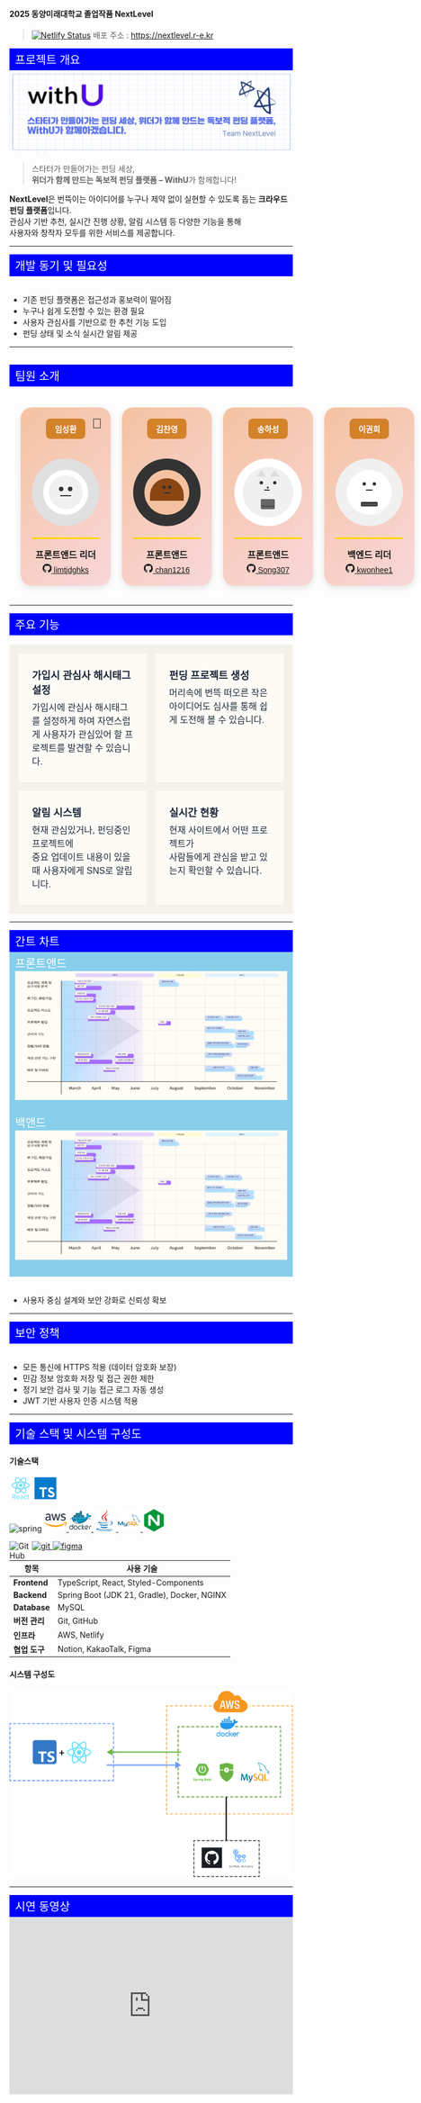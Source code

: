 

#### 2025 동양미래대학교 졸업작품 NextLevel

> [![Netlify Status](https://api.netlify.com/api/v1/badges/9fb76ea9-1e33-41f8-8210-562a73e02a42/deploy-status)](https://app.netlify.com/sites/with-you-official/deploys) 배포 주소 : https://nextlevel.r-e.kr



<div style="background-color: blue; padding : 5px 10px; color : white;
    font-size : 20px; font-weight : 300;
">
프로젝트 개요
</div> 
<img src="https://github.com/DMU-NextLevel/.github/blob/main/profile/%E1%84%90%E1%85%A1%E1%84%8B%E1%85%B5%E1%84%90%E1%85%B3%E1%86%AF.png?raw=true">

> 스타터가 만들어가는 펀딩 세상,  
> **위더가 함께 만드는 독보적 펀딩 플랫폼 – WithU**가 함께합니다!

<p align="center">
  <!-- <img src="https://your-project-logo-url.com/logo.png" width="200" alt="NextLevel Logo"/> -->
</p>

    


**NextLevel**은 번뜩이는 아이디어를 누구나 제약 없이 실현할 수 있도록 돕는  **크라우드 펀딩 플랫폼**입니다.  
관심사 기반 추천, 실시간 진행 상황, 알림 시스템 등 다양한 기능을 통해  
사용자와 창작자 모두를 위한 서비스를 제공합니다.

---




<div style="background-color: blue; padding : 5px 10px; color : white;
    font-size : 20px; font-weight : 300;
">
개발 동기 및 필요성
</div><br>

- 기존 펀딩 플랫폼은 접근성과 홍보력이 떨어짐
- 누구나 쉽게 도전할 수 있는 환경 필요
- 사용자 관심사를 기반으로 한 추천 기능 도입
- 펀딩 상태 및 소식 실시간 알림 제공
<hr><br>

<div style="background-color: blue; padding : 5px 10px; color : white;
    font-size : 20px; font-weight : 300;
">
팀원 소개
</div><br>


<div style="display: grid; grid-template-columns: repeat(4, 1fr); gap: 20px; padding: 20px; font-family: Arial, sans-serif;">
  <!-- 임성환 -->
  <div style="background: linear-gradient(135deg, #f5c2a1 0%, #f8d7da 100%); border-radius: 20px; padding: 20px; text-align: center; box-shadow: 0 4px 12px rgba(0,0,0,0.1);">
    <div style="position: relative; margin-bottom: 20px;">
      <div style="background: #d4822a; color: white; padding: 8px 16px; border-radius: 8px; font-weight: bold; display: inline-block; margin-bottom: 15px;">임성환</div>
      <div style="position: absolute; top: -5px; right: -5px; font-size: 24px;">👑</div>
    </div>
    <div style="width: 120px; height: 120px; background: #e0e0e0; border-radius: 50%; margin: 0 auto 20px; display: flex; align-items: center; justify-content: center; overflow: hidden;">
      <div style="width: 80px; height: 80px; background: white; border-radius: 50%; display: flex; align-items: center; justify-content: center;">
        <div style="width: 60px; height: 60px; background: #f0f0f0; border-radius: 50%; position: relative;">
          <div style="width: 8px; height: 8px; background: #333; border-radius: 50%; position: absolute; top: 20px; left: 18px;"></div>
          <div style="width: 8px; height: 8px; background: #333; border-radius: 50%; position: absolute; top: 20px; right: 18px;"></div>
          <div style="width: 20px; height: 2px; background: #333; border-radius: 1px; position: absolute; top: 35px; left: 20px;"></div>
        </div>
      </div>
    </div>
    <div style="border-top: 3px solid #ffd700; padding-top: 15px;"> 
      <div style="font-weight: bold; font-size: 16px; margin-bottom: 5px;">프론트앤드 리더</div>
      <a href="https://github.com/limtjdghks"><svg xmlns="http://www.w3.org/2000/svg" width="16" height="16" fill="currentColor" class="bi bi-github" viewBox="0 0 16 16"><path d="M8 0C3.58 0 0 3.58 0 8c0 3.54 2.29 6.53 5.47 7.59.4.07.55-.17.55-.38 0-.19-.01-.82-.01-1.49-2.01.37-2.53-.49-2.69-.94-.09-.23-.48-.94-.82-1.13-.28-.15-.68-.52-.01-.53.63-.01 1.08.58 1.23.82.72 1.21 1.87.87 2.33.66.07-.52.28-.87.51-1.07-1.78-.2-3.64-.89-3.64-3.95 0-.87.31-1.59.82-2.15-.08-.2-.36-1.02.08-2.12 0 0 .67-.21 2.2.82.64-.18 1.32-.27 2-.27s1.36.09 2 .27c1.53-1.04 2.2-.82 2.2-.82.44 1.1.16 1.92.08 2.12.51.56.82 1.27.82 2.15 0 3.07-1.87 3.75-3.65 3.95.29.25.54.73.54 1.48 0 1.07-.01 1.93-.01 2.2 0 .21.15.46.55.38A8.01 8.01 0 0 0 16 8c0-4.42-3.58-8-8-8"/></svg> limtjdghks</a>
    </div>
  </div>

  <!-- 김찬영 -->
  <div style="background: linear-gradient(135deg, #f5c2a1 0%, #f8d7da 100%); border-radius: 20px; padding: 20px; text-align: center; box-shadow: 0 4px 12px rgba(0,0,0,0.1);">
    <div style="margin-bottom: 20px;">
      <div style="background: #d4822a; color: white; padding: 8px 16px; border-radius: 8px; font-weight: bold; display: inline-block; margin-bottom: 15px;">김찬영</div>
    </div>
    <div style="width: 120px; height: 120px; background: #333; border-radius: 50%; margin: 0 auto 20px; display: flex; align-items: center; justify-content: center; overflow: hidden;">
      <div style="width: 80px; height: 80px; background: #f4c2a1; border-radius: 50%; display: flex; align-items: center; justify-content: center; position: relative;">
        <div style="width: 60px; height: 40px; background: #8B4513; border-radius: 30px 30px 0 0; position: absolute; top: 15px;"></div>
        <div style="width: 6px; height: 6px; background: #333; border-radius: 50%; position: absolute; top: 28px; left: 32px;"></div>
        <div style="width: 6px; height: 6px; background: #333; border-radius: 50%; position: absolute; top: 28px; right: 32px;"></div>
        <div style="width: 12px; height: 2px; background: #333; border-radius: 1px; position: absolute; top: 40px;"></div>
      </div>
    </div>
    <div style="border-top: 3px solid #ffd700; padding-top: 15px;">
      <div style="font-weight: bold; font-size: 16px; margin-bottom: 5px;">프론트앤드</div>
        <a href="https://github.com/chan1216"><svg xmlns="http://www.w3.org/2000/svg" width="16" height="16" fill="currentColor" class="bi bi-github" viewBox="0 0 16 16"><path d="M8 0C3.58 0 0 3.58 0 8c0 3.54 2.29 6.53 5.47 7.59.4.07.55-.17.55-.38 0-.19-.01-.82-.01-1.49-2.01.37-2.53-.49-2.69-.94-.09-.23-.48-.94-.82-1.13-.28-.15-.68-.52-.01-.53.63-.01 1.08.58 1.23.82.72 1.21 1.87.87 2.33.66.07-.52.28-.87.51-1.07-1.78-.2-3.64-.89-3.64-3.95 0-.87.31-1.59.82-2.15-.08-.2-.36-1.02.08-2.12 0 0 .67-.21 2.2.82.64-.18 1.32-.27 2-.27s1.36.09 2 .27c1.53-1.04 2.2-.82 2.2-.82.44 1.1.16 1.92.08 2.12.51.56.82 1.27.82 2.15 0 3.07-1.87 3.75-3.65 3.95.29.25.54.73.54 1.48 0 1.07-.01 1.93-.01 2.2 0 .21.15.46.55.38A8.01 8.01 0 0 0 16 8c0-4.42-3.58-8-8-8"/></svg> chan1216</a>
    </div>
  </div>

  <!-- 송하성 -->
  <div style="background: linear-gradient(135deg, #f5c2a1 0%, #f8d7da 100%); border-radius: 20px; padding: 20px; text-align: center; box-shadow: 0 4px 12px rgba(0,0,0,0.1);">
    <div style="margin-bottom: 20px;">
      <div style="background: #d4822a; color: white; padding: 8px 16px; border-radius: 8px; font-weight: bold; display: inline-block; margin-bottom: 15px;">송하성</div>
    </div>
    <div style="width: 120px; height: 120px; background: white; border-radius: 50%; margin: 0 auto 20px; display: flex; align-items: center; justify-content: center; overflow: hidden; position: relative;">
      <div style="width: 90px; height: 90px; background: #f0f0f0; border-radius: 50%; display: flex; align-items: center; justify-content: center; position: relative;">
        <!-- 고양이 얼굴 -->
        <div style="width: 6px; height: 6px; background: #333; border-radius: 50%; position: absolute; top: 25px; left: 30px;"></div>
        <div style="width: 6px; height: 6px; background: #333; border-radius: 50%; position: absolute; top: 25px; right: 30px;"></div>
        <div style="width: 3px; height: 3px; background: #333; position: absolute; top: 35px; left: 43px;"></div>
        <div style="width: 10px; height: 2px; background: #333; border-radius: 1px; position: absolute; top: 40px; left: 38px;"></div>
        <!-- 고양이 귀 -->
        <div style="width: 0; height: 0; border-left: 8px solid transparent; border-right: 8px solid transparent; border-bottom: 12px solid #ddd; position: absolute; top: 5px; left: 25px;"></div>
        <div style="width: 0; height: 0; border-left: 8px solid transparent; border-right: 8px solid transparent; border-bottom: 12px solid #ddd; position: absolute; top: 5px; right: 25px;"></div>
        <!-- 노트북 -->
        <div style="width: 25px; height: 18px; background: #666; border-radius: 2px; position: absolute; bottom: 15px; left: 32px;"></div>
        <div style="width: 23px; height: 1px; background: #333; position: absolute; bottom: 20px; left: 33px;"></div>
      </div>
    </div>
    <div style="border-top: 3px solid #ffd700; padding-top: 15px;">
      <div style="font-weight: bold; font-size: 16px; margin-bottom: 5px;">프론트앤드</div>
        <a href="https://github.com/Song307"><svg xmlns="http://www.w3.org/2000/svg" width="16" height="16" fill="currentColor" class="bi bi-github" viewBox="0 0 16 16"><path d="M8 0C3.58 0 0 3.58 0 8c0 3.54 2.29 6.53 5.47 7.59.4.07.55-.17.55-.38 0-.19-.01-.82-.01-1.49-2.01.37-2.53-.49-2.69-.94-.09-.23-.48-.94-.82-1.13-.28-.15-.68-.52-.01-.53.63-.01 1.08.58 1.23.82.72 1.21 1.87.87 2.33.66.07-.52.28-.87.51-1.07-1.78-.2-3.64-.89-3.64-3.95 0-.87.31-1.59.82-2.15-.08-.2-.36-1.02.08-2.12 0 0 .67-.21 2.2.82.64-.18 1.32-.27 2-.27s1.36.09 2 .27c1.53-1.04 2.2-.82 2.2-.82.44 1.1.16 1.92.08 2.12.51.56.82 1.27.82 2.15 0 3.07-1.87 3.75-3.65 3.95.29.25.54.73.54 1.48 0 1.07-.01 1.93-.01 2.2 0 .21.15.46.55.38A8.01 8.01 0 0 0 16 8c0-4.42-3.58-8-8-8"/></svg> Song307</a>
    </div>
  </div>

  <!-- 이권희 -->
  <div style="background: linear-gradient(135deg, #f5c2a1 0%, #f8d7da 100%); border-radius: 20px; padding: 20px; text-align: center; box-shadow: 0 4px 12px rgba(0,0,0,0.1);">
    <div style="margin-bottom: 20px;">
      <div style="background: #d4822a; color: white; padding: 8px 16px; border-radius: 8px; font-weight: bold; display: inline-block; margin-bottom: 15px;">이권희</div>
    </div>
    <div style="width: 120px; height: 120px; background: #f0f0f0; border-radius: 50%; margin: 0 auto 20px; display: flex; align-items: center; justify-content: center; overflow: hidden;">
      <div style="width: 80px; height: 80px; background: white; border-radius: 50%; display: flex; align-items: center; justify-content: center; position: relative;">
        <!-- 간단한 얼굴 -->
        <div style="width: 6px; height: 6px; background: #333; border-radius: 50%; position: absolute; top: 22px; left: 28px;"></div>
        <div style="width: 6px; height: 6px; background: #333; border-radius: 50%; position: absolute; top: 22px; right: 28px;"></div>
        <div style="width: 12px; height: 2px; background: #333; border-radius: 1px; position: absolute; top: 35px;"></div>
        <!-- 키보드 -->
        <div style="width: 30px; height: 8px; background: #333; border-radius: 2px; position: absolute; bottom: 15px;"></div>
        <div style="width: 28px; height: 1px; background: #666; position: absolute; bottom: 17px;"></div>
        <div style="width: 28px; height: 1px; background: #666; position: absolute; bottom: 19px;"></div>
      </div>
    </div>
    <div style="border-top: 3px solid #ffd700; padding-top: 15px;">
      <div style="font-weight: bold; font-size: 16px; margin-bottom: 5px;">백엔드 리더</div>
      <a href="https://github.com/kwonhee1"><svg xmlns="http://www.w3.org/2000/svg" width="16" height="16" fill="currentColor" class="bi bi-github" viewBox="0 0 16 16"><path d="M8 0C3.58 0 0 3.58 0 8c0 3.54 2.29 6.53 5.47 7.59.4.07.55-.17.55-.38 0-.19-.01-.82-.01-1.49-2.01.37-2.53-.49-2.69-.94-.09-.23-.48-.94-.82-1.13-.28-.15-.68-.52-.01-.53.63-.01 1.08.58 1.23.82.72 1.21 1.87.87 2.33.66.07-.52.28-.87.51-1.07-1.78-.2-3.64-.89-3.64-3.95 0-.87.31-1.59.82-2.15-.08-.2-.36-1.02.08-2.12 0 0 .67-.21 2.2.82.64-.18 1.32-.27 2-.27s1.36.09 2 .27c1.53-1.04 2.2-.82 2.2-.82.44 1.1.16 1.92.08 2.12.51.56.82 1.27.82 2.15 0 3.07-1.87 3.75-3.65 3.95.29.25.54.73.54 1.48 0 1.07-.01 1.93-.01 2.2 0 .21.15.46.55.38A8.01 8.01 0 0 0 16 8c0-4.42-3.58-8-8-8"/></svg> kwonhee1</a>
    </div>
  </div>
</div>

---

<div style="background-color: blue; padding : 5px 10px; color : white;
    font-size : 20px; font-weight : 300;
">
주요 기능
</div> 
<br>
<div style="display: flex; flex-wrap: wrap; gap: 16px; background-color: #f4f1ea; padding: 16px; font-family: sans-serif; color: #1e293b;">
<div style="background-color: #fdfbf6; padding: 24px; width: calc(50% - 8px); box-sizing: border-box;">
  <div style="font-weight: bold; font-size: 18px; margin-bottom: 8px;">가입시 관심사 해시태그 설정</div>
  <div style="font-size: 16px; line-height: 1.5;">가입시에 관심사 해시태그를 설정하게 하여 자연스럽게 사용자가 관심있어 할 프로젝트를 발견할 수 있습니다.</div>
</div>

<div style="background-color: #fdfbf6; padding: 24px; width: calc(50% - 8px); box-sizing: border-box;">
  <div style="font-weight: bold; font-size: 18px; margin-bottom: 8px;">펀딩 프로젝트 생성</div>
  <div style="font-size: 16px; line-height: 1.5;">머리속에 번뜩 떠오른 작은 아이디어도 심사를 통해 쉽게 도전해 볼 수 있습니다.</div>
</div>

<div style="background-color: #fdfbf6; padding: 24px; width: calc(50% - 8px); box-sizing: border-box;">
  <div style="font-weight: bold; font-size: 18px; margin-bottom: 8px;">알림 시스템</div>
  <div style="font-size: 16px; line-height: 1.5;">현재 관심있거나, 펀딩중인 프로젝트에<br>중요 업데이트 내용이 있을 때 사용자에게 SNS로 알립니다.</div>
</div>

<div style="background-color: #fdfbf6; padding: 24px; width: calc(50% - 8px); box-sizing: border-box;">
  <div style="font-weight: bold; font-size: 18px; margin-bottom: 8px;">실시간 현황</div>
  <div style="font-size: 16px; line-height: 1.5;">현재 사이트에서 어떤 프로젝트가<br>사람들에게 관심을 받고 있는지 확인할 수 있습니다.</div>
</div>
</div>



---

<div style="background-color: blue; padding : 5px 10px; color : white;
    font-size : 20px; font-weight : 300;
">
간트 차트
</div>

<div style="background-color: skyblue; padding : 5px 10px; color : white;
    font-size : 20px; font-weight : 300; margin : 0;
">
프론트앤드

<img src="https://github.com/DMU-NextLevel/.github/blob/main/profile/%E1%84%87%E1%85%A2%E1%86%A8%E1%84%8B%E1%85%A6%E1%86%AB%E1%84%83%E1%85%B3_%E1%84%80%E1%85%A1%E1%86%AB%E1%84%90%E1%85%B3%E1%84%8E%E1%85%A1%E1%84%90%E1%85%B3.png?raw=true">

백앤드
<img src="https://github.com/DMU-NextLevel/.github/blob/main/profile/%E1%84%87%E1%85%A2%E1%86%A8%E1%84%8B%E1%85%A6%E1%86%AB%E1%84%83%E1%85%B3_%E1%84%80%E1%85%A1%E1%86%AB%E1%84%90%E1%85%B3%E1%84%8E%E1%85%A1%E1%84%90%E1%85%B3.png?raw=true">
</div><br>

- 사용자 중심 설계와 보안 강화로 신뢰성 확보

---

<div style="background-color: blue; padding : 5px 10px; color : white;
    font-size : 20px; font-weight : 300;
">
보안 정책
</div><br>

- 모든 통신에 HTTPS 적용 (데이터 암호화 보장)
- 민감 정보 암호화 저장 및 접근 권한 제한
- 정기 보안 검사 및 기능 접근 로그 자동 생성
- JWT 기반 사용자 인증 시스템 적용

---

<div style="background-color: blue; padding : 5px 10px; color : white;
    font-size : 20px; font-weight : 300;
">
기술 스택 및 시스템 구성도
</div> 

#### 기술스택

<div>
<img src="https://raw.githubusercontent.com/devicons/devicon/master/icons/react/react-original-wordmark.svg" alt="react" width="40" height="40"/> </a> <a href="https://spring.io/" target="_blank" rel="noreferrer"> 
 <img src="https://raw.githubusercontent.com/devicons/devicon/master/icons/typescript/typescript-original.svg" alt="typescript" width="40" height="40"/> </a> </p>
 <img src="https://www.vectorlogo.zone/logos/springio/springio-icon.svg" alt="spring" width="40" height="40"/> </a> <a href="https://www.typescriptlang.org/" target="_blank" rel="noreferrer"><a href="https://aws.amazon.com" target="_blank" rel="noreferrer"> <img src="https://raw.githubusercontent.com/devicons/devicon/master/icons/amazonwebservices/amazonwebservices-original-wordmark.svg" alt="aws" width="40" height="40"/> </a> <a href="https://www.docker.com/" target="_blank" rel="noreferrer"> <img src="https://raw.githubusercontent.com/devicons/devicon/master/icons/docker/docker-original-wordmark.svg" alt="docker" width="40" height="40"/> </a> <a href="https://www.java.com" target="_blank" rel="noreferrer"> <img src="https://raw.githubusercontent.com/devicons/devicon/master/icons/java/java-original.svg" alt="java" width="40" height="40"/> </a> <a href="https://www.mysql.com/" target="_blank" rel="noreferrer"> <img src="https://raw.githubusercontent.com/devicons/devicon/master/icons/mysql/mysql-original-wordmark.svg" alt="mysql" width="40" height="40"/> </a> <a href="https://www.nginx.com" target="_blank" rel="noreferrer"> <img src="https://raw.githubusercontent.com/devicons/devicon/master/icons/nginx/nginx-original.svg" alt="nginx" width="40" height="40"/> </a> <a href="https://reactjs.org/" target="_blank" rel="noreferrer"><p dir="auto"><img align="left" alt="GitHub" width="40px" src="https://camo.githubusercontent.com/2e3402a95bea6acba7dd5d26566d797607b63a6bdec43942c8286fbf7db4a177/68747470733a2f2f63646e2e6a7364656c6976722e6e65742f67682f64657669636f6e732f64657669636f6e2f69636f6e732f6769746875622f6769746875622d6f726967696e616c2e737667" data-canonical-src="https://cdn.jsdelivr.net/gh/devicons/devicon/icons/github/github-original.svg" style="max-width: 100%;"></p>
<a href="https://git-scm.com/" target="_blank" rel="noreferrer"> <img src="https://www.vectorlogo.zone/logos/git-scm/git-scm-icon.svg" alt="git" width="40" height="40"/> </a> <a href="https://www.figma.com/" target="_blank" rel="noreferrer"> <img src="https://www.vectorlogo.zone/logos/figma/figma-icon.svg" alt="figma" width="40" height="40"/> </a> 

</div>

| 항목 | 사용 기술 |
|------|-----------|
| **Frontend** | TypeScript, React, Styled-Components |
| **Backend** | Spring Boot (JDK 21, Gradle), Docker, NGINX|
| **Database** | MySQL |
| **버전 관리** | Git, GitHub |
| **인프라** | AWS, Netlify |
| **협업 도구** | Notion, KakaoTalk, Figma |

#### 시스템 구성도

<!-- 개발환경 -->




<img src="https://github.com/DMU-NextLevel/.github/blob/main/profile/%E1%84%89%E1%85%B5%E1%84%89%E1%85%B3%E1%84%90%E1%85%A6%E1%86%B7%E1%84%80%E1%85%AE%E1%84%89%E1%85%A5%E1%86%BC%E1%84%83%E1%85%A9.png?raw=true"><br>

---

<div style="background-color: blue; padding : 5px 10px; color : white;
    font-size : 20px; font-weight : 300;
">시연 동영상
</div> 
<iframe width="100%" height="315" src="https://www.youtube.com/embed/XdvNQHc-TbQ" frameborder="0" allowfullscreen></iframe>


